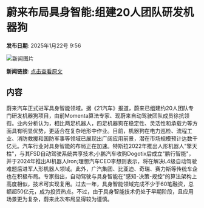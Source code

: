 # 蔚来布局具身智能:组建20人团队研发机器狗

**发布日期**: 2025年1月22号 9:56

![新闻图片](https://pic.chinaz.com/picmap/202009271645380893_6.jpg)

**新闻链接**: [点击查看原文](https://www.aibase.com/zh/news/14913)

## 内容

蔚来汽车正式进军具身智能领域。据《21汽车》报道，蔚来已组建约20人团队专门研发机器狗项目，由前Momenta算法专家、现蔚来自动驾驶团队成员徐抗领衔。业内分析认为，相比两足机器人，四足机器狗在稳定性、灵活性和承载力等方面具有明显优势，更适合在复杂地形中作业。目前，机器狗在电力巡检、流程工业、消防救援和国防军事等领域已展现出广阔应用前景，潜在市场规模预计达数千亿元。汽车行业对具身智能的布局正在加速。特斯拉2022年推出人形机器人"擎天柱"，与其FSD自动驾驶系统共享技术;小鹏汽车收购Dogotix后成立"鹏行智能"，并于2024年推出AI机器人Iron;理想汽车CEO李想则表示，将在解决L4级自动驾驶难题后进军人形机器人领域。此外，广汽集团、比亚迪、奇瑞、赛力斯等传统车企也在积极布局。专家指出，自动驾驶与具身智能在"感知-决策-规控"的算法架构上高度相似，技术可实现复用。过去一年，具身智能领域完成不少于60笔融资，总额超50亿元，成为投资热点。不过，由于具身智能技术仍处于早期阶段，且应用场景更为复杂，蔚来此次布局显得较为谨慎。
